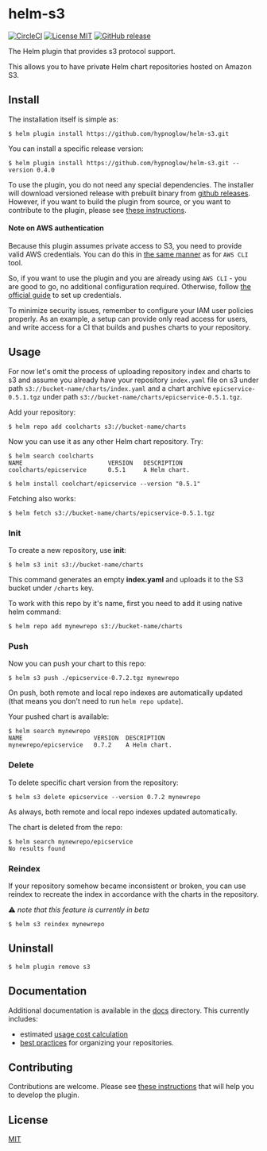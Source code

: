 # helm-s3

[![CircleCI](https://circleci.com/gh/hypnoglow/helm-s3.svg?style=shield)](https://circleci.com/gh/hypnoglow/helm-s3)
[![License MIT](https://img.shields.io/badge/license-MIT-blue.svg?style=flat)](LICENSE)
[![GitHub release](https://img.shields.io/github/release/hypnoglow/helm-s3.svg)](https://github.com/hypnoglow/helm-s3/releases)

The Helm plugin that provides s3 protocol support. 

This allows you to have private Helm chart repositories hosted on Amazon S3.

## Install

The installation itself is simple as:

    $ helm plugin install https://github.com/hypnoglow/helm-s3.git

You can install a specific release version: 

    $ helm plugin install https://github.com/hypnoglow/helm-s3.git --version 0.4.0

To use the plugin, you do not need any special dependencies. The installer will
download versioned release with prebuilt binary from [github releases](https://github.com/hypnoglow/helm-s3/releases).
However, if you want to build the plugin from source, or you want to contribute
to the plugin, please see [these instructions](.github/CONTRIBUTING.md).

#### Note on AWS authentication

Because this plugin assumes private access to S3, you need to provide valid AWS credentials.
You can do this in [the same manner](https://docs.aws.amazon.com/cli/latest/userguide/cli-chap-getting-started.html) as for `AWS CLI` tool.

So, if you want to use the plugin and you are already using `AWS CLI` - you are 
good to go, no additional configuration required. Otherwise, follow [the official guide](https://docs.aws.amazon.com/cli/latest/userguide/cli-chap-getting-started.html) 
to set up credentials.

To minimize security issues, remember to configure your IAM user policies properly. 
As an example, a setup can provide only read access for users, and write access
for a CI that builds and pushes charts to your repository.

## Usage

For now let's omit the process of uploading repository index and charts to s3 and assume
you already have your repository `index.yaml` file on s3 under path `s3://bucket-name/charts/index.yaml`
and a chart archive `epicservice-0.5.1.tgz` under path `s3://bucket-name/charts/epicservice-0.5.1.tgz`.

Add your repository:

    $ helm repo add coolcharts s3://bucket-name/charts
    
Now you can use it as any other Helm chart repository.
Try:

    $ helm search coolcharts
    NAME                       	VERSION	  DESCRIPTION
    coolcharts/epicservice	    0.5.1     A Helm chart.
    
    $ helm install coolchart/epicservice --version "0.5.1"

Fetching also works:

    $ helm fetch s3://bucket-name/charts/epicservice-0.5.1.tgz

### Init

To create a new repository, use **init**:

    $ helm s3 init s3://bucket-name/charts

This command generates an empty **index.yaml** and uploads it to the S3 bucket 
under `/charts` key.

To work with this repo by it's name, first you need to add it using native helm command:

    $ helm repo add mynewrepo s3://bucket-name/charts

### Push

Now you can push your chart to this repo:

    $ helm s3 push ./epicservice-0.7.2.tgz mynewrepo

On push, both remote and local repo indexes are automatically updated (that means
you don't need to run `helm repo update`).

Your pushed chart is available:

    $ helm search mynewrepo 
    NAME                    VERSION	 DESCRIPTION
    mynewrepo/epicservice   0.7.2    A Helm chart.

### Delete

To delete specific chart version from the repository:

    $ helm s3 delete epicservice --version 0.7.2 mynewrepo

As always, both remote and local repo indexes updated automatically.

The chart is deleted from the repo:

    $ helm search mynewrepo/epicservice 
    No results found
    
### Reindex

If your repository somehow became inconsistent or broken, you can use reindex to recreate
the index in accordance with the charts in the repository.

:warning: *note that this feature is currently in beta*

    $ helm s3 reindex mynewrepo

## Uninstall

    $ helm plugin remove s3

## Documentation

Additional documentation is available in the [docs](docs) directory. This currently includes:
- estimated [usage cost calculation](docs/usage-cost.md)
- [best practices](docs/best-practice.md)
for organizing your repositories.

## Contributing

Contributions are welcome. Please see [these instructions](.github/CONTRIBUTING.md)
that will help you to develop the plugin.
    
## License

[MIT](LICENSE)
